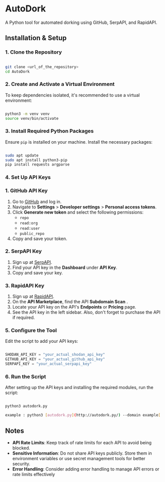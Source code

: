 # AutoDork

A Python tool for automated dorking using GitHub, SerpAPI, and RapidAPI.

## Installation & Setup

### 1. **Clone the Repository**

```bash

git clone <url_of_the_repository>
cd AutoDork

```

### 2. **Create and Activate a Virtual Environment**

To keep dependencies isolated, it's recommended to use a virtual environment:

```bash

python3 -m venv venv
source venv/bin/activate

```

### 3. **Install Required Python Packages**

Ensure `pip` is installed on your machine. Install the necessary packages:

```bash

sudo apt update
sudo apt install python3-pip
pip install requests argparse

```

### 4. **Set Up API Keys**

### 1. **GitHub API Key**

1. Go to [GitHub](https://github.com/) and log in.
2. Navigate to **Settings** > **Developer settings** > **Personal access tokens**.
3. Click **Generate new token** and select the following permissions:
    - `repo`
    - `read:org`
    - `read:user`
    - `public_repo`
4. Copy and save your token.

### 2. **SerpAPI Key**

1. Sign up at [SerpAPI](https://serpapi.com/).
2. Find your API key in the **Dashboard** under **API Key**.
3. Copy and save your key.

### 3. **RapidAPI Key**

1. Sign up at [RapidAPI](https://rapidapi.com/).
2. On the **API Marketplace**, find the API **Subdomain Scan** .
3. Locate your API key on the API's **Endpoints** or **Pricing** page.
4. See the API key in the left sidebar. Also, don't forget to purchase the API if required. 

### 5. **Configure the Tool**

Edit the script to add your API keys:

```python

SHODAN_API_KEY = "your_actual_shodan_api_key"
GITHUB_API_KEY = "your_actual_github_api_key"
SERPAPI_KEY = "your_actual_serpapi_key"

```

### 6. **Run the Script**

After setting up the API keys and installing the required modules, run the script:

```bash

python3 autodork.py

example : python3 [autodork.py](http://autodork.py/) --domain example[.com](http://vulnweb.com/) --google-dork "inurl:admin" --github-dork "password filename:.env"
```

## Notes

- **API Rate Limits**: Keep track of rate limits for each API to avoid being blocked.
- **Sensitive Information**: Do not share API keys publicly. Store them in environment variables or use secret management tools for better security.
- **Error Handling**: Consider adding error handling to manage API errors or rate limits effectively